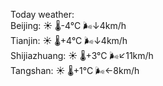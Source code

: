 Today weather:  
Beijing: ☀️   🌡️-4°C 🌬️↓4km/h  
Tianjin: ☀️   🌡️+4°C 🌬️↓4km/h  
Shijiazhuang: ☀️   🌡️+3°C 🌬️↙11km/h  
Tangshan: ☀️   🌡️+1°C 🌬️←8km/h  
